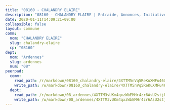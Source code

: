 ```yaml
---
title: "08160 - CHALANDRY ELAIRE"
description: "08160 - CHALANDRY ELAIRE | Entraide, Annonces, Initiatives"
date: 2020-01-11T14:09:21+09:00
collapsible: false
layout: commune
comm:
  nom: "CHALANDRY ELAIRE"
  slug: chalandry-elaire
  cp: "08160"
dept:
  nom: "Ardennes"
  slug: ardennes
  num: "08"
peerpad:
  comm:
    read_path: /r/markdown/08160_chalandry-elaire/4XTTM5nVq5ReKuXMFu46GQEcLF1diKgQficY1CPrTnVtysSTW
    write_path: /w/markdown/08160_chalandry-elaire/4XTTM5nVq5ReKuXMFu46GQEcLF1diKgQficY1CPrTnVtysSTW-K3TgUMBkE2vYpxQ3pfoNmMyoPSJcSC627eAXCuENEdQ4WTdrdWTpU9abqnFTJmnozpuR1KPaZXXYuPU96NGsv5nUepcCsFuMz2dZnaU2ZX7WZfDV2BLhsrkL9HVbjSY2tkf94aCU
  dept:
    read_path: /r/markdown/08_ardennes/4XTTM3vUKm4qxzWbEMHr4zr6AsU2stjkKdsaY9uMbmhXjv9QM
    write_path: /w/markdown/08_ardennes/4XTTM3vUKm4qxzWbEMHr4zr6AsU2stjkKdsaY9uMbmhXjv9QM-K3TgUMB9u4JvtZdFBPfBexH6pGeKJREiRZLakfAxGDqg6fgd1ib6XHxM9tkwaYxqJV2qNTbboL5jGpTS7re5rUf5cB5fLzdnicM4aJkF5ZXmkvCRXEh5XT7432iWRZFby5MMVbKP
---
```


